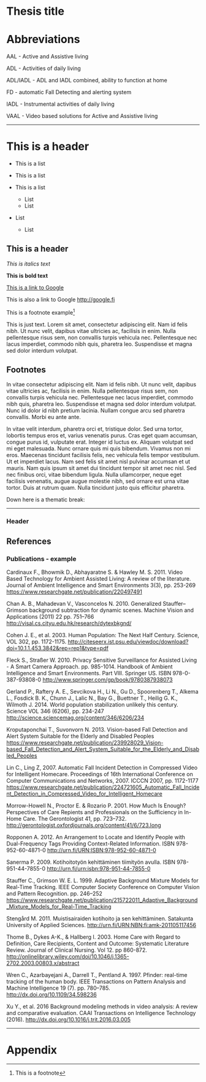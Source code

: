 # Thesis title

# Abbreviations

AAL - Active and Assistive living

ADL - Activities of daily living

ADL/IADL - ADL and IADL combined, ability to function at home

FD - automatic Fall Detecting and alerting system

IADL - Instrumental activities of daily living

VAAL - Video based solutions for Active and Assistive living

- - -

# This is a header

* This is a list
* This is a list
* This is a list
	* List
	* List

* List
	* List

## This is a header

*This is italics text*

**This is bold text**

[This is a link to Google](http://google.fi)

This is also a link to Google <http://google.fi> 

This is a footnote example[^1]

This is just text. Lorem sit amet, consectetur adipiscing elit. Nam id felis nibh. Ut nunc velit, dapibus vitae ultricies ac, facilisis in enim. Nulla pellentesque risus sem, non convallis turpis vehicula nec. Pellentesque nec lacus imperdiet, commodo nibh quis, pharetra leo. Suspendisse et magna sed dolor interdum volutpat.

[^1]: This is a footnote

## Footnotes

In vitae consectetur adipiscing elit. Nam id felis nibh. Ut nunc velit, dapibus vitae ultricies ac, facilisis in enim. Nulla pellentesque risus sem, non convallis turpis vehicula nec. Pellentesque nec lacus imperdiet, commodo nibh quis, pharetra leo. Suspendisse et magna sed dolor interdum volutpat. Nunc id dolor id nibh pretium lacinia. Nullam congue arcu sed pharetra convallis. Morbi eu ante ante.

In vitae velit interdum, pharetra orci et, tristique dolor. Sed urna tortor, lobortis tempus eros et, varius venenatis purus. Cras eget quam accumsan, congue purus id, vulputate erat. Integer id luctus ex. Aliquam volutpat sed mi eget malesuada. Nunc ornare quis mi quis bibendum. Vivamus non mi eros. Maecenas tincidunt facilisis felis, nec vehicula felis tempor vestibulum. Ut et imperdiet lacus. Nam sed felis sit amet nisl pulvinar accumsan et ut mauris. Nam quis ipsum sit amet dui tincidunt tempor sit amet nec nisl. Sed nec finibus orci, vitae bibendum ligula. Nulla ullamcorper, neque eget facilisis venenatis, augue augue molestie nibh, sed ornare est urna vitae tortor. Duis at rutrum quam. Nulla tincidunt justo quis efficitur pharetra.

Down here is a thematic break:

- - -

### Header

## References

### Publications - example

Cardinaux F., Bhowmik D., Abhayaratne S. & Hawley M. S. 2011. Video Based Technology for Ambient Assisted Living: A review of the literature. Journal of Ambient Intelligence and Smart Environments 3(3), pp. 253-269 <https://www.researchgate.net/publication/220497491>

Chan A. B., Mahadevan V., Vasconcelos N. 2010. Generalized Stauffer–Grimson background subtraction for dynamic scenes. Machine Vision and Applications (2011) 22 pp. 751–766 <http://visal.cs.cityu.edu.hk/research/dytexbkgnd/>

Cohen J. E., et al. 2003. Human Population: The Next Half Century. Science, VOL 302, pp. 1172-1175. <http://citeseerx.ist.psu.edu/viewdoc/download?doi=10.1.1.453.3842&rep=rep1&type=pdf>

Fleck S., Straßer W. 2010. Privacy Sensitive Surveillance for Assisted Living - A Smart Camera Approach. pp. 985-1014. Handbook of Ambient Intelligence and Smart Environments. Part VIII. Springer US. ISBN 978-0-387-93808-0 <http://www.springer.com/gp/book/9780387938073>

Gerland P., Raftery A. E., Sevcikova H., Li N., Gu D., Spoorenberg T., Alkema L., Fosdick B. K., Chunn J., Lalic N., Bay G., Buettner T., Heilig G. K., Wilmoth J. 2014. World population stabilization unlikely this century. Science VOL 346 (6206), pp. 234-247 <http://science.sciencemag.org/content/346/6206/234>

Kroputaponchai T., Suvonvorn N. 2013. Vision-based Fall Detection and Alert System Suitable for the Elderly and Disabled Peoples <https://www.researchgate.net/publication/239928029_Vision-based_Fall_Detection_and_Alert_System_Suitable_for_the_Elderly_and_Disabled_Peoples>

Lin C., Ling Z, 2007. Automatic Fall Incident Detection in Compressed Video for Intelligent Homecare. Proceedings of 16th International Conference on Computer Communications and Networks, 2007. ICCCN 2007, pp. 1172-1177 <https://www.researchgate.net/publication/224721605_Automatic_Fall_Incident_Detection_in_Compressed_Video_for_Intelligent_Homecare>

Morrow-Howell N., Proctor E. & Rozario P. 2001. How Much Is Enough? Perspectives of Care Repients and Professionals on the Sufficiency in In-Home Care. The Gerontologist 41, pp. 723–732. <http://gerontologist.oxfordjournals.org/content/41/6/723.long>

Ropponen A. 2012. An Arrangement to Locate and Identify People with Dual-Frequency Tags Providing Context-Related Information. ISBN 978-952-60-4871-0 <http://urn.fi/URN:ISBN:978-952-60-4871-0>

Sanerma P. 2009. Kotihoitotyön kehittäminen tiimityön avulla. ISBN 978-951-44-7855-0 <http://urn.fi/urn:isbn:978-951-44-7855-0>

Stauffer C., Grimson W. E. L. 1999. Adaptive Background Mixture Models for Real-Time Tracking. IEEE Computer Society Conference on Computer Vision and Pattern Recognition. pp. 246–252 <https://www.researchgate.net/publication/215722011_Adaptive_Background_Mixture_Models_for_Real-Time_Tracking>

Stengård M. 2011. Muistisairaiden kotihoito ja sen kehittäminen. Satakunta University of Applied Sciences. <http://urn.fi/URN:NBN:fi:amk-201105117456> 

Thome B., Dykes A-K., & Hallberg I. 2003. Home Care with Regard to Definition, Care Recipients, Content and Outcome: Systematic Literature Review. Journal of Clinical Nursing. Vol 12. pp 860-872. <http://onlinelibrary.wiley.com/doi/10.1046/j.1365-2702.2003.00803.x/abstract>

Wren C., Azarbayejani A., Darrell T., Pentland A. 1997. Pfinder: real-time tracking of the human body. IEEE Transactions on Pattern Analysis and Machine Intelligence 19 (7). pp. 780–785. <http://dx.doi.org/10.1109/34.598236>

Xu Y., et al. 2016 Background modeling methods in video analysis: A review and comparative evaluation. CAAI Transactions on Intelligence Technology (2016). <http://dx.doi.org/10.1016/j.trit.2016.03.005>

- - -

# Appendix